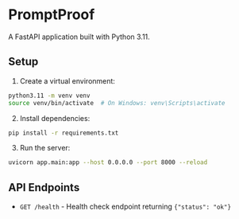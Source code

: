 # PromptProof

A FastAPI application built with Python 3.11.

## Setup

1. Create a virtual environment:
```bash
python3.11 -m venv venv
source venv/bin/activate  # On Windows: venv\Scripts\activate
```

2. Install dependencies:
```bash
pip install -r requirements.txt
```

3. Run the server:
```bash
uvicorn app.main:app --host 0.0.0.0 --port 8000 --reload
```

## API Endpoints

- `GET /health` - Health check endpoint returning `{"status": "ok"}`